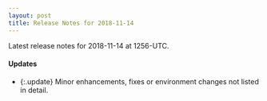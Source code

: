 ```yaml
---
layout: post
title: Release Notes for 2018-11-14
---
```


Latest release notes for 2018-11-14 at 1256-UTC.

<div class='updates' markdown='1'>

#### Updates

- {:.update} Minor enhancements, fixes or environment changes not listed in detail.

</div>


